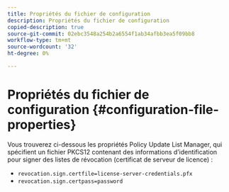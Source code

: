 ```yaml
---
title: Propriétés du fichier de configuration
description: Propriétés du fichier de configuration
copied-description: true
source-git-commit: 02ebc3548a254b2a6554f1ab34afbb3ea5f09bb8
workflow-type: tm+mt
source-wordcount: '32'
ht-degree: 0%

---
```


# Propriétés du fichier de configuration {#configuration-file-properties}

Vous trouverez ci-dessous les propriétés Policy Update List Manager, qui spécifient un fichier PKCS12 contenant des informations d’identification pour signer des listes de révocation (certificat de serveur de licence) :

* `revocation.sign.certfile=license-server-credentials.pfx`
* `revocation.sign.certpass=password`
